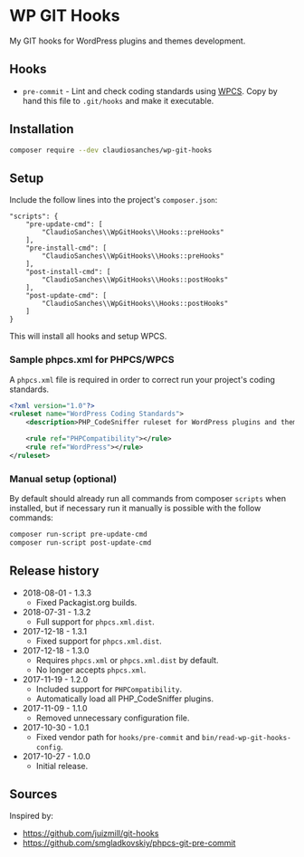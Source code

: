 # WP GIT Hooks

My GIT hooks for WordPress plugins and themes development.

## Hooks

* `pre-commit` - Lint and check coding standards using [WPCS](https://packagist.org/packages/wp-coding-standards/wpcs). Copy by hand this file to `.git/hooks` and make it executable.

## Installation

```bash
composer require --dev claudiosanches/wp-git-hooks
```

## Setup

Include the follow lines into the project's `composer.json`:

```
"scripts": {
    "pre-update-cmd": [
        "ClaudioSanches\\WpGitHooks\\Hooks::preHooks"
    ],
    "pre-install-cmd": [
        "ClaudioSanches\\WpGitHooks\\Hooks::preHooks"
    ],
    "post-install-cmd": [
        "ClaudioSanches\\WpGitHooks\\Hooks::postHooks"
    ],
    "post-update-cmd": [
        "ClaudioSanches\\WpGitHooks\\Hooks::postHooks"
    ]
}
```

This will install all hooks and setup WPCS.

### Sample phpcs.xml for PHPCS/WPCS

A `phpcs.xml` file is required in order to correct run your project's coding standards.

```xml
<?xml version="1.0"?>
<ruleset name="WordPress Coding Standards">
    <description>PHP_CodeSniffer ruleset for WordPress plugins and themes development.</description>

    <rule ref="PHPCompatibility"></rule>
    <rule ref="WordPress"></rule>
</ruleset>
```

### Manual setup (optional)

By default should already run all commands from composer `scripts` when installed, but if necessary run it manually is possible with the follow commands:

```bash
composer run-script pre-update-cmd
composer run-script post-update-cmd
```

## Release history

- 2018-08-01 - 1.3.3
  - Fixed Packagist.org builds.
- 2018-07-31 - 1.3.2
  - Full support for `phpcs.xml.dist`.
- 2017-12-18 - 1.3.1
  - Fixed support for `phpcs.xml.dist`.
- 2017-12-18 - 1.3.0
  - Requires `phpcs.xml` or `phpcs.xml.dist` by default.
  - No longer accepts `phpcs.xml`.
- 2017-11-19 - 1.2.0
  - Included support for `PHPCompatibility`.
  - Automatically load all PHP_CodeSniffer plugins.
- 2017-11-09 - 1.1.0
  - Removed unnecessary configuration file.
- 2017-10-30 - 1.0.1
  - Fixed vendor path for `hooks/pre-commit` and `bin/read-wp-git-hooks-config`.
- 2017-10-27 - 1.0.0
  - Initial release.

## Sources

Inspired by:

- <https://github.com/juizmill/git-hooks>
- <https://github.com/smgladkovskiy/phpcs-git-pre-commit>
